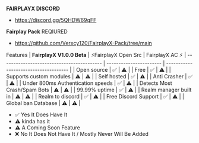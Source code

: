 **FAIRPLAYX DISCORD**

- https://discord.gg/5QHDW69qFF

**Fairplay Pack** REQIURED
- https://github.com/Verxcy120/FairplayX-Pack/tree/main






Features
| **FairplayX V1.0.0 Beta**                  | ⚡FairplayX Open Src    |  FairplayX AC ⚡ 
| ------------------------------------------ | ----------------------- | ------------------------------------- |
| Open source                                | ✅                      | ⚠️                                   |
| Free                                       | ✅                      | ⚠️                                   |
| Supports custom modules                    | ⚠️                      | ⚠️                                   |
| Self hosted                                | ✅                      | ⚠️                                   |
| Anti Crasher                               | ✅                      | ⚠️                                   |
| Under 800ms Authentication speeds          | ✅                      | ⚠️                                   |
| Detects Most Crash/Spam Bots               | ⚠️                      | ⚠️                                   |
| 99.99% uptime                              | ✅                      | ⚠️                                   |
| Realm manager built in                     | ⚠                       | ⚠️                                   |
| Realm to discord                           | ✅                      | ⚠️                                   |
| Free Discord Support                       | ✅                      | ⚠️                                   |
| Global ban Database                        | ⚠️                      | ⚠️                                   |

- ✅ Yes It Does Have It
- ⚠ kinda has it
- ⚠️ A Coming Soon Feature 
- ❌ No It Does Not Have It / Mostly Never Will Be Added
